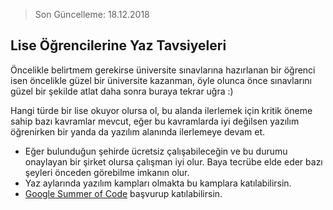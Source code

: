 > Son Güncelleme: 18.12.2018

## Lise Öğrencilerine Yaz Tavsiyeleri

Öncelikle belirtmem gerekirse üniversite sınavlarına hazırlanan bir öğrenci isen öncelikle güzel bir üniversite kazanman, öyle olunca önce sınavlarını güzel bir şekilde atlat daha sonra buraya tekrar uğra :)

Hangi türde bir lise okuyor olursa ol, bu alanda ilerlemek için kritik öneme sahip bazı kavramlar mevcut, eğer bu kavramlarda iyi değilsen yazılım öğrenirken bir yanda da yazılım alanında ilerlemeye devam et.

* Eğer bulunduğun şehirde ücretsiz çalışabileceğin ve bu durumu onaylayan bir şirket olursa çalışman iyi olur. Baya tecrübe elde eder bazı şeyleri önceden görebilme imkanın olur.
* Yaz aylarında yazılım kampları olmakta bu kamplara katılabilirsin.
* [Google Summer of Code](https://summerofcode.withgoogle.com/archive/) başvurup katılabilirsin.
